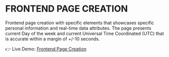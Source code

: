 # FRONTEND PAGE CREATION

Frontend page creation with specific elements that showcases specific personal information and real-time data attributes. The page presents current Day of the week and current Universal Time Coordinated (UTC) that is accurate within a margin of +/-10 seconds.

👉 Live Demo: [Frontend Page Creation](https://peterayodeji.github.io/frontend-page-creation/)
